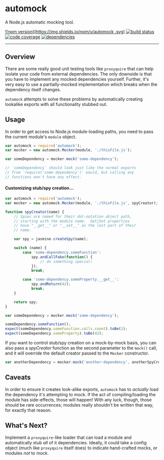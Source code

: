# automock

A Node.js automatic mocking tool.

[![npm version](https://img.shields.io/npm/v/automock
.svg)](https://www.npmjs.com/packages/automock)
[![build status](https://img.shields.io/travis/HBOCodeLabs/automock/master.svg)](https://travis-ci.org/HBOCodeLabs/automock)
[![code coverage](https://img.shields.io/codecov/c/github/HBOCodeLabs/automock.svg)](https://codecov.io/github/HBOCodeLabs/automock)
[![dependencies](https://img.shields.io/david/HBOCodeLabs/automock.svg)](https://david-dm.org/HBOCodeLabs/automock)

---

## Overview

There are some really good unit testing tools like `proxyquire` that can help isolate your code from external dependencies.  The only downside is that you have to implement any mocked dependencies yourself.  Further, it's very easy to use a partially-mocked implementation which breaks when the dependency itself changes.

`automock` attempts to solve these problems by automatically creating lookalike exports with all functionality stubbed out.


## Usage

In order to get access to Node.js module-loading paths, you need to pass the current module's `module` object.

```javascript
var automock = require('automock');
var mocker = new automock.Mocker(module, './thisFile.js');

var someDependency = mocker.mock('some-dependency');

// `someDependency` should look just like the normal exports
// from `require('some-dependency')` would, but calling any
// functions won't have any effect.
```

#### Customizing stub/spy creation...


```javascript
var automock = require('automock');
var mocker = new automock.Mocker(module, './thisFile.js', spyCreator);

function spyCreator(name) {
    // Spies are named for their dot-notation object path,
    // starting with the module name.  Get/Set properties
    // have "__get__" or "__set__" as the last part of their
    // name.

    var spy = jasmine.createSpy(name);

    switch (name) {
        case 'some-dependency.someFunction':
            spy.andCallFake(function() {
                // do something special!
            });
            break;

        case 'some-dependency.someProperty.__get__':
            spy.andReturn(42);
            break;
    }

    return spy;
}

var someDependency = mocker.mock('some-dependency');

someDependency.someFunction();
expect(someDependency.someFunction.calls.count).toBe(1);
expect(someDependency.someProperty).toBe(42);
```

If you want to control stub/spy creation on a mock-by-mock basis, you can also pass a _spyCreator_ function as the second parameter to the `mock()` call, and it will override the default creator passed to the `Mocker` constructor.


```javascript
var anotherDependency = mocker.mock('another-dependency', anotherSpyCreator);
```


## Caveats

In order to ensure it creates look-alike exports, `automock` has to _actually_ load the dependency it's attempting to mock.  If the act of compiling/loading the module has side-effects, those will happen!  With any luck, though, those should be rare occurrences; modules really shouldn't be written that way, for exactly that reason.


## What's Next?

Implement a `proxyquire`-like loader that can load a module and automatically stub _all_ of it dependencies.  Ideally, it could take a config object (much like `proxyquire` itself does) to indicate hand-crafted mocks, or modules _not_ to mock.
